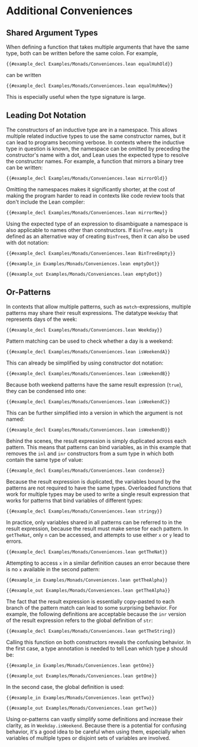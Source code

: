 # Additional Conveniences

## Shared Argument Types

When defining a function that takes multiple arguments that have the same type, both can be written before the same colon.
For example,
```lean
{{#example_decl Examples/Monads/Conveniences.lean equalHuhOld}}
```
can be written
```lean
{{#example_decl Examples/Monads/Conveniences.lean equalHuhNew}}
```
This is especially useful when the type signature is large.

## Leading Dot Notation

The constructors of an inductive type are in a namespace.
This allows multiple related inductive types to use the same constructor names, but it can lead to programs becoming verbose.
In contexts where the inductive type in question is known, the namespace can be omitted by preceding the constructor's name with a dot, and Lean uses the expected type to resolve the constructor names.
For example, a function that mirrors a binary tree can be written:
```lean
{{#example_decl Examples/Monads/Conveniences.lean mirrorOld}}
```
Omitting the namespaces makes it significantly shorter, at the cost of making the program harder to read in contexts like code review tools that don't include the Lean compiler:
```lean
{{#example_decl Examples/Monads/Conveniences.lean mirrorNew}}
```

Using the expected type of an expression to disambiguate a namespace is also applicable to names other than constructors.
If `BinTree.empty` is defined as an alternative way of creating `BinTree`s, then it can also be used with dot notation:
```lean
{{#example_decl Examples/Monads/Conveniences.lean BinTreeEmpty}}

{{#example_in Examples/Monads/Conveniences.lean emptyDot}}
```
```output info
{{#example_out Examples/Monads/Conveniences.lean emptyDot}}
```

## Or-Patterns

In contexts that allow multiple patterns, such as `match`-expressions, multiple patterns may share their result expressions.
The datatype `Weekday` that represents days of the week:
```lean
{{#example_decl Examples/Monads/Conveniences.lean Weekday}}
```

Pattern matching can be used to check whether a day is a weekend:
```lean
{{#example_decl Examples/Monads/Conveniences.lean isWeekendA}}
```
This can already be simplified by using constructor dot notation:
```lean
{{#example_decl Examples/Monads/Conveniences.lean isWeekendB}}
```
Because both weekend patterns have the same result expression (`true`), they can be condensed into one:
```lean
{{#example_decl Examples/Monads/Conveniences.lean isWeekendC}}
```
This can be further simplified into a version in which the argument is not named:
```lean
{{#example_decl Examples/Monads/Conveniences.lean isWeekendD}}
```

Behind the scenes, the result expression is simply duplicated across each pattern.
This means that patterns can bind variables, as in this example that removes the `inl` and `inr` constructors from a sum type in which both contain the same type of value:
```lean
{{#example_decl Examples/Monads/Conveniences.lean condense}}
```
Because the result expression is duplicated, the variables bound by the patterns are not required to have the same types.
Overloaded functions that work for multiple types may be used to write a single result expression that works for patterns that bind variables of different types:
```lean
{{#example_decl Examples/Monads/Conveniences.lean stringy}}
```
In practice, only variables shared in all patterns can be referred to in the result expression, because the result must make sense for each pattern.
In `getTheNat`, only `n` can be accessed, and attempts to use either `x` or `y` lead to errors.
```lean
{{#example_decl Examples/Monads/Conveniences.lean getTheNat}}
```
Attempting to access `x` in a similar definition causes an error because there is no `x` available in the second pattern:
```lean
{{#example_in Examples/Monads/Conveniences.lean getTheAlpha}}
```
```output error
{{#example_out Examples/Monads/Conveniences.lean getTheAlpha}}
```

The fact that the result expression is essentially copy-pasted to each branch of the pattern match can lead to some surprising behavior.
For example, the following definitions are acceptable because the `inr` version of the result expression refers to the global definition of `str`:
```lean
{{#example_decl Examples/Monads/Conveniences.lean getTheString}}
```
Calling this function on both constructors reveals the confusing behavior.
In the first case, a type annotation is needed to tell Lean which type `β` should be:
```lean
{{#example_in Examples/Monads/Conveniences.lean getOne}}
```
```output info
{{#example_out Examples/Monads/Conveniences.lean getOne}}
```
In the second case, the global definition is used:
```lean
{{#example_in Examples/Monads/Conveniences.lean getTwo}}
```
```output info
{{#example_out Examples/Monads/Conveniences.lean getTwo}}
```

Using or-patterns can vastly simplify some definitions and increase their clarity, as in `Weekday.isWeekend`.
Because there is a potential for confusing behavior, it's a good idea to be careful when using them, especially when variables of multiple types or disjoint sets of variables are involved.

